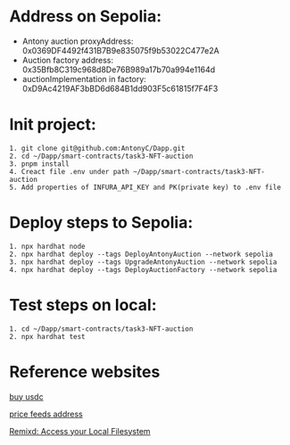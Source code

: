 # Address on Sepolia:

- Antony auction proxyAddress:  0x0369DF4492f431B7B9e835075f9b53022C477e2A
- Auction factory address:      0x35Bfb8C319c968d8De76B989a17b70a994e1164d
- auctionImplementation in factory:  0xD9Ac4219AF3bBD6d684B1dd903F5c61815f7F4F3
# Init project:
```
1. git clone git@github.com:AntonyC/Dapp.git
2. cd ~/Dapp/smart-contracts/task3-NFT-auction
3. pnpm install
4. Creact file .env under path ~/Dapp/smart-contracts/task3-NFT-auction
5. Add properties of INFURA_API_KEY and PK(private key) to .env file
```
# Deploy steps to Sepolia:

```shell
1. npx hardhat node
2. npx hardhat deploy --tags DeployAntonyAuction --network sepolia
3. npx hardhat deploy --tags UpgradeAntonyAuction --network sepolia
4. npx hardhat deploy --tags DeployAuctionFactory --network sepolia
```
# Test steps on local:

```
1. cd ~/Dapp/smart-contracts/task3-NFT-auction
2. npx hardhat test
```

# Reference websites

[buy usdc](https://app.uniswap.org/)

[price feeds address](https://docs.chain.link/data-feeds/price-feeds/addresses?page=1&testnetPage=1#sepolia-testnet)

[Remixd: Access your Local Filesystem](https://remix-ide.readthedocs.io/en/latest/remixd.html)
